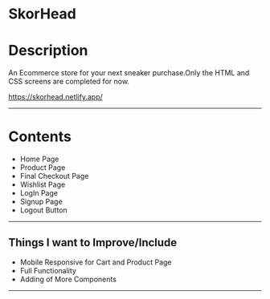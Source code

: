 

# **SkorHead**

<h1>Description</h1>
An Ecommerce store for your next sneaker purchase.Only the HTML and CSS screens are completed for now. <br>

https://skorhead.netlify.app/

 <hr>
<h1>Contents</h1>
 <ul> 
  <li> Home Page </li> 
  <li> Product Page</li> 
  <li> Final Checkout Page</li> 
  <li> Wishlist Page</li> 
  <li> LogIn Page</li> 
  <li> Signup Page</li> 
  <li> Logout Button</li> 
 </ul>
  <hr>
  <h2>Things I want to Improve/Include</h2>
     <ul>
       <li>Mobile Responsive for Cart and Product Page </li> 
      <li>Full Functionality</li> 
      <li>Adding of More Components</li> 
    </ul>
    <hr>
   
